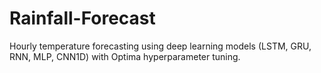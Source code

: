 # Rainfall-Forecast
Hourly temperature forecasting using deep learning models (LSTM, GRU, RNN, MLP, CNN1D) with Optima hyperparameter tuning.
